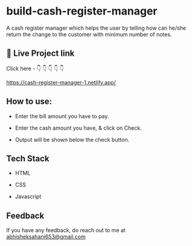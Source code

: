 
# build-cash-register-manager

A cash register manager which helps the user by telling how can he/she return the change to the customer with minimum number of notes.




## 🔗 Live Project link

Click here - 👇 👇 👇 👇 👇

https://cash-register-manager-1.netlify.app/


## How to use:


- Enter the bill amount you have to pay.

- Enter the cash amount you have, & click on Check.

- Output will be shown below the check button.



## Tech Stack

- HTML

- CSS

- Javascript
## Feedback

If you have any feedback, do reach out to me at abhisheksahani653@gmail.com
